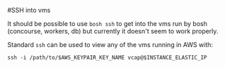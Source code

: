 #SSH into vms

It should be possible to use `bosh ssh` to get into the vms run by bosh (concourse, workers, db) but currently it doesn't seem to work properly.

Standard `ssh` can be used to view any of the vms running in AWS with:
```
ssh -i /path/to/$AWS_KEYPAIR_KEY_NAME vcap@$INSTANCE_ELASTIC_IP
```